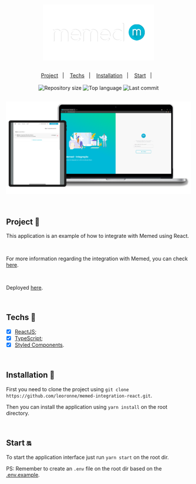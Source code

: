 <p align="center">
  <img src="src\assets\img\png\transparentBanner.png" width="60%" />
</p>

##

<p align="center">
  <a href="#project-star2">Project</a>&nbsp;&nbsp;&nbsp;|&nbsp;&nbsp;&nbsp;
  <a href="#techs-rocket">Techs</a>&nbsp;&nbsp;&nbsp;|&nbsp;&nbsp;&nbsp;
  <a href="#installation-wrench">Installation</a>&nbsp;&nbsp;&nbsp;|&nbsp;&nbsp;&nbsp;
  <a href="#start-on">Start</a>&nbsp;&nbsp;&nbsp;|&nbsp;&nbsp;&nbsp;
  <br>
  <br>

  <img alt="Repository size" src="https://img.shields.io/github/repo-size/leoronne/letmeask">
  <img alt="Top language" src="https://img.shields.io/github/languages/top/leoronne/letmeask">
  <img alt="Last commit" src="https://img.shields.io/github/last-commit/leoronne/letmeask">

</p>

##

<p align="center">
  <img src="src\assets\img\png\banner.png"/>
</p>

<br>

## Project :star2:

This application is an example of how to integrate with Memed using React.

<br>

For more information regarding the integration with Memed, you can check [here](https://ajuda.memed.com.br/pt-BR/collections/1456059-sou-parceiro-integracao).

<br>

Deployed [here](https://memed-react.ronne.dev).

<br>

## Techs :rocket:

- [x] [ReactJS](https://reactjs.org);
- [x] [TypeScript](https://www.typescriptlang.org/);
- [x] [Styled Components](https://styled-components.com/).

<br>

## Installation :wrench:

First you need to clone the project using `git clone https://github.com/leoronne/memed-integration-react.git`.

Then you can install the application using `yarn install` on the root directory.

<br>

## Start :on:

To start the application interface just run `yarn start` on the root dir.

PS: Remember to create an `.env` file on the root dir based on the [.env.example](https://github.com/leoronne/memed-integration-react/blob/master/.env.example).

##
